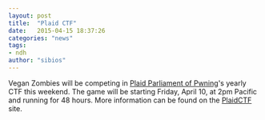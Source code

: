 ```yaml
---
layout: post
title:  "Plaid CTF"
date:   2015-04-15 18:37:26
categories: "news"
tags:
- ndh
author: "sibios"
---
```


Vegan Zombies will be competing in [Plaid Parliament of Pwning][ppp]'s yearly CTF this weekend.  The game will be starting Friday, April 10, at 2pm Pacific and running for 48 hours.  More information can be found on the [PlaidCTF][plaidctf] site.

[ppp]: http://www.pwning.net/
[plaidctf]: http://www.plaidctf.com/
